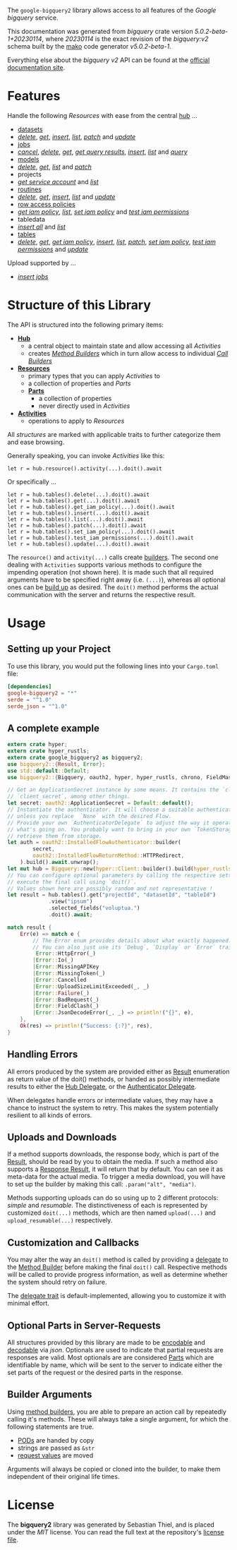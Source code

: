 <!---
DO NOT EDIT !
This file was generated automatically from 'src/generator/templates/api/README.md.mako'
DO NOT EDIT !
-->
The `google-bigquery2` library allows access to all features of the *Google bigquery* service.

This documentation was generated from *bigquery* crate version *5.0.2-beta-1+20230114*, where *20230114* is the exact revision of the *bigquery:v2* schema built by the [mako](http://www.makotemplates.org/) code generator *v5.0.2-beta-1*.

Everything else about the *bigquery* *v2* API can be found at the
[official documentation site](https://cloud.google.com/bigquery/).
# Features

Handle the following *Resources* with ease from the central [hub](https://docs.rs/google-bigquery2/5.0.2-beta-1+20230114/google_bigquery2/Bigquery) ... 

* [datasets](https://docs.rs/google-bigquery2/5.0.2-beta-1+20230114/google_bigquery2/api::Dataset)
 * [*delete*](https://docs.rs/google-bigquery2/5.0.2-beta-1+20230114/google_bigquery2/api::DatasetDeleteCall), [*get*](https://docs.rs/google-bigquery2/5.0.2-beta-1+20230114/google_bigquery2/api::DatasetGetCall), [*insert*](https://docs.rs/google-bigquery2/5.0.2-beta-1+20230114/google_bigquery2/api::DatasetInsertCall), [*list*](https://docs.rs/google-bigquery2/5.0.2-beta-1+20230114/google_bigquery2/api::DatasetListCall), [*patch*](https://docs.rs/google-bigquery2/5.0.2-beta-1+20230114/google_bigquery2/api::DatasetPatchCall) and [*update*](https://docs.rs/google-bigquery2/5.0.2-beta-1+20230114/google_bigquery2/api::DatasetUpdateCall)
* [jobs](https://docs.rs/google-bigquery2/5.0.2-beta-1+20230114/google_bigquery2/api::Job)
 * [*cancel*](https://docs.rs/google-bigquery2/5.0.2-beta-1+20230114/google_bigquery2/api::JobCancelCall), [*delete*](https://docs.rs/google-bigquery2/5.0.2-beta-1+20230114/google_bigquery2/api::JobDeleteCall), [*get*](https://docs.rs/google-bigquery2/5.0.2-beta-1+20230114/google_bigquery2/api::JobGetCall), [*get query results*](https://docs.rs/google-bigquery2/5.0.2-beta-1+20230114/google_bigquery2/api::JobGetQueryResultCall), [*insert*](https://docs.rs/google-bigquery2/5.0.2-beta-1+20230114/google_bigquery2/api::JobInsertCall), [*list*](https://docs.rs/google-bigquery2/5.0.2-beta-1+20230114/google_bigquery2/api::JobListCall) and [*query*](https://docs.rs/google-bigquery2/5.0.2-beta-1+20230114/google_bigquery2/api::JobQueryCall)
* [models](https://docs.rs/google-bigquery2/5.0.2-beta-1+20230114/google_bigquery2/api::Model)
 * [*delete*](https://docs.rs/google-bigquery2/5.0.2-beta-1+20230114/google_bigquery2/api::ModelDeleteCall), [*get*](https://docs.rs/google-bigquery2/5.0.2-beta-1+20230114/google_bigquery2/api::ModelGetCall), [*list*](https://docs.rs/google-bigquery2/5.0.2-beta-1+20230114/google_bigquery2/api::ModelListCall) and [*patch*](https://docs.rs/google-bigquery2/5.0.2-beta-1+20230114/google_bigquery2/api::ModelPatchCall)
* projects
 * [*get service account*](https://docs.rs/google-bigquery2/5.0.2-beta-1+20230114/google_bigquery2/api::ProjectGetServiceAccountCall) and [*list*](https://docs.rs/google-bigquery2/5.0.2-beta-1+20230114/google_bigquery2/api::ProjectListCall)
* [routines](https://docs.rs/google-bigquery2/5.0.2-beta-1+20230114/google_bigquery2/api::Routine)
 * [*delete*](https://docs.rs/google-bigquery2/5.0.2-beta-1+20230114/google_bigquery2/api::RoutineDeleteCall), [*get*](https://docs.rs/google-bigquery2/5.0.2-beta-1+20230114/google_bigquery2/api::RoutineGetCall), [*insert*](https://docs.rs/google-bigquery2/5.0.2-beta-1+20230114/google_bigquery2/api::RoutineInsertCall), [*list*](https://docs.rs/google-bigquery2/5.0.2-beta-1+20230114/google_bigquery2/api::RoutineListCall) and [*update*](https://docs.rs/google-bigquery2/5.0.2-beta-1+20230114/google_bigquery2/api::RoutineUpdateCall)
* [row access policies](https://docs.rs/google-bigquery2/5.0.2-beta-1+20230114/google_bigquery2/api::RowAccessPolicy)
 * [*get iam policy*](https://docs.rs/google-bigquery2/5.0.2-beta-1+20230114/google_bigquery2/api::RowAccessPolicyGetIamPolicyCall), [*list*](https://docs.rs/google-bigquery2/5.0.2-beta-1+20230114/google_bigquery2/api::RowAccessPolicyListCall), [*set iam policy*](https://docs.rs/google-bigquery2/5.0.2-beta-1+20230114/google_bigquery2/api::RowAccessPolicySetIamPolicyCall) and [*test iam permissions*](https://docs.rs/google-bigquery2/5.0.2-beta-1+20230114/google_bigquery2/api::RowAccessPolicyTestIamPermissionCall)
* tabledata
 * [*insert all*](https://docs.rs/google-bigquery2/5.0.2-beta-1+20230114/google_bigquery2/api::TabledataInsertAllCall) and [*list*](https://docs.rs/google-bigquery2/5.0.2-beta-1+20230114/google_bigquery2/api::TabledataListCall)
* [tables](https://docs.rs/google-bigquery2/5.0.2-beta-1+20230114/google_bigquery2/api::Table)
 * [*delete*](https://docs.rs/google-bigquery2/5.0.2-beta-1+20230114/google_bigquery2/api::TableDeleteCall), [*get*](https://docs.rs/google-bigquery2/5.0.2-beta-1+20230114/google_bigquery2/api::TableGetCall), [*get iam policy*](https://docs.rs/google-bigquery2/5.0.2-beta-1+20230114/google_bigquery2/api::TableGetIamPolicyCall), [*insert*](https://docs.rs/google-bigquery2/5.0.2-beta-1+20230114/google_bigquery2/api::TableInsertCall), [*list*](https://docs.rs/google-bigquery2/5.0.2-beta-1+20230114/google_bigquery2/api::TableListCall), [*patch*](https://docs.rs/google-bigquery2/5.0.2-beta-1+20230114/google_bigquery2/api::TablePatchCall), [*set iam policy*](https://docs.rs/google-bigquery2/5.0.2-beta-1+20230114/google_bigquery2/api::TableSetIamPolicyCall), [*test iam permissions*](https://docs.rs/google-bigquery2/5.0.2-beta-1+20230114/google_bigquery2/api::TableTestIamPermissionCall) and [*update*](https://docs.rs/google-bigquery2/5.0.2-beta-1+20230114/google_bigquery2/api::TableUpdateCall)


Upload supported by ...

* [*insert jobs*](https://docs.rs/google-bigquery2/5.0.2-beta-1+20230114/google_bigquery2/api::JobInsertCall)



# Structure of this Library

The API is structured into the following primary items:

* **[Hub](https://docs.rs/google-bigquery2/5.0.2-beta-1+20230114/google_bigquery2/Bigquery)**
    * a central object to maintain state and allow accessing all *Activities*
    * creates [*Method Builders*](https://docs.rs/google-bigquery2/5.0.2-beta-1+20230114/google_bigquery2/client::MethodsBuilder) which in turn
      allow access to individual [*Call Builders*](https://docs.rs/google-bigquery2/5.0.2-beta-1+20230114/google_bigquery2/client::CallBuilder)
* **[Resources](https://docs.rs/google-bigquery2/5.0.2-beta-1+20230114/google_bigquery2/client::Resource)**
    * primary types that you can apply *Activities* to
    * a collection of properties and *Parts*
    * **[Parts](https://docs.rs/google-bigquery2/5.0.2-beta-1+20230114/google_bigquery2/client::Part)**
        * a collection of properties
        * never directly used in *Activities*
* **[Activities](https://docs.rs/google-bigquery2/5.0.2-beta-1+20230114/google_bigquery2/client::CallBuilder)**
    * operations to apply to *Resources*

All *structures* are marked with applicable traits to further categorize them and ease browsing.

Generally speaking, you can invoke *Activities* like this:

```Rust,ignore
let r = hub.resource().activity(...).doit().await
```

Or specifically ...

```ignore
let r = hub.tables().delete(...).doit().await
let r = hub.tables().get(...).doit().await
let r = hub.tables().get_iam_policy(...).doit().await
let r = hub.tables().insert(...).doit().await
let r = hub.tables().list(...).doit().await
let r = hub.tables().patch(...).doit().await
let r = hub.tables().set_iam_policy(...).doit().await
let r = hub.tables().test_iam_permissions(...).doit().await
let r = hub.tables().update(...).doit().await
```

The `resource()` and `activity(...)` calls create [builders][builder-pattern]. The second one dealing with `Activities` 
supports various methods to configure the impending operation (not shown here). It is made such that all required arguments have to be 
specified right away (i.e. `(...)`), whereas all optional ones can be [build up][builder-pattern] as desired.
The `doit()` method performs the actual communication with the server and returns the respective result.

# Usage

## Setting up your Project

To use this library, you would put the following lines into your `Cargo.toml` file:

```toml
[dependencies]
google-bigquery2 = "*"
serde = "^1.0"
serde_json = "^1.0"
```

## A complete example

```Rust
extern crate hyper;
extern crate hyper_rustls;
extern crate google_bigquery2 as bigquery2;
use bigquery2::{Result, Error};
use std::default::Default;
use bigquery2::{Bigquery, oauth2, hyper, hyper_rustls, chrono, FieldMask};

// Get an ApplicationSecret instance by some means. It contains the `client_id` and 
// `client_secret`, among other things.
let secret: oauth2::ApplicationSecret = Default::default();
// Instantiate the authenticator. It will choose a suitable authentication flow for you, 
// unless you replace  `None` with the desired Flow.
// Provide your own `AuthenticatorDelegate` to adjust the way it operates and get feedback about 
// what's going on. You probably want to bring in your own `TokenStorage` to persist tokens and
// retrieve them from storage.
let auth = oauth2::InstalledFlowAuthenticator::builder(
        secret,
        oauth2::InstalledFlowReturnMethod::HTTPRedirect,
    ).build().await.unwrap();
let mut hub = Bigquery::new(hyper::Client::builder().build(hyper_rustls::HttpsConnectorBuilder::new().with_native_roots().https_or_http().enable_http1().enable_http2().build()), auth);
// You can configure optional parameters by calling the respective setters at will, and
// execute the final call using `doit()`.
// Values shown here are possibly random and not representative !
let result = hub.tables().get("projectId", "datasetId", "tableId")
             .view("ipsum")
             .selected_fields("voluptua.")
             .doit().await;

match result {
    Err(e) => match e {
        // The Error enum provides details about what exactly happened.
        // You can also just use its `Debug`, `Display` or `Error` traits
         Error::HttpError(_)
        |Error::Io(_)
        |Error::MissingAPIKey
        |Error::MissingToken(_)
        |Error::Cancelled
        |Error::UploadSizeLimitExceeded(_, _)
        |Error::Failure(_)
        |Error::BadRequest(_)
        |Error::FieldClash(_)
        |Error::JsonDecodeError(_, _) => println!("{}", e),
    },
    Ok(res) => println!("Success: {:?}", res),
}

```
## Handling Errors

All errors produced by the system are provided either as [Result](https://docs.rs/google-bigquery2/5.0.2-beta-1+20230114/google_bigquery2/client::Result) enumeration as return value of
the doit() methods, or handed as possibly intermediate results to either the 
[Hub Delegate](https://docs.rs/google-bigquery2/5.0.2-beta-1+20230114/google_bigquery2/client::Delegate), or the [Authenticator Delegate](https://docs.rs/yup-oauth2/*/yup_oauth2/trait.AuthenticatorDelegate.html).

When delegates handle errors or intermediate values, they may have a chance to instruct the system to retry. This 
makes the system potentially resilient to all kinds of errors.

## Uploads and Downloads
If a method supports downloads, the response body, which is part of the [Result](https://docs.rs/google-bigquery2/5.0.2-beta-1+20230114/google_bigquery2/client::Result), should be
read by you to obtain the media.
If such a method also supports a [Response Result](https://docs.rs/google-bigquery2/5.0.2-beta-1+20230114/google_bigquery2/client::ResponseResult), it will return that by default.
You can see it as meta-data for the actual media. To trigger a media download, you will have to set up the builder by making
this call: `.param("alt", "media")`.

Methods supporting uploads can do so using up to 2 different protocols: 
*simple* and *resumable*. The distinctiveness of each is represented by customized 
`doit(...)` methods, which are then named `upload(...)` and `upload_resumable(...)` respectively.

## Customization and Callbacks

You may alter the way an `doit()` method is called by providing a [delegate](https://docs.rs/google-bigquery2/5.0.2-beta-1+20230114/google_bigquery2/client::Delegate) to the 
[Method Builder](https://docs.rs/google-bigquery2/5.0.2-beta-1+20230114/google_bigquery2/client::CallBuilder) before making the final `doit()` call. 
Respective methods will be called to provide progress information, as well as determine whether the system should 
retry on failure.

The [delegate trait](https://docs.rs/google-bigquery2/5.0.2-beta-1+20230114/google_bigquery2/client::Delegate) is default-implemented, allowing you to customize it with minimal effort.

## Optional Parts in Server-Requests

All structures provided by this library are made to be [encodable](https://docs.rs/google-bigquery2/5.0.2-beta-1+20230114/google_bigquery2/client::RequestValue) and 
[decodable](https://docs.rs/google-bigquery2/5.0.2-beta-1+20230114/google_bigquery2/client::ResponseResult) via *json*. Optionals are used to indicate that partial requests are responses 
are valid.
Most optionals are are considered [Parts](https://docs.rs/google-bigquery2/5.0.2-beta-1+20230114/google_bigquery2/client::Part) which are identifiable by name, which will be sent to 
the server to indicate either the set parts of the request or the desired parts in the response.

## Builder Arguments

Using [method builders](https://docs.rs/google-bigquery2/5.0.2-beta-1+20230114/google_bigquery2/client::CallBuilder), you are able to prepare an action call by repeatedly calling it's methods.
These will always take a single argument, for which the following statements are true.

* [PODs][wiki-pod] are handed by copy
* strings are passed as `&str`
* [request values](https://docs.rs/google-bigquery2/5.0.2-beta-1+20230114/google_bigquery2/client::RequestValue) are moved

Arguments will always be copied or cloned into the builder, to make them independent of their original life times.

[wiki-pod]: http://en.wikipedia.org/wiki/Plain_old_data_structure
[builder-pattern]: http://en.wikipedia.org/wiki/Builder_pattern
[google-go-api]: https://github.com/google/google-api-go-client

# License
The **bigquery2** library was generated by Sebastian Thiel, and is placed 
under the *MIT* license.
You can read the full text at the repository's [license file][repo-license].

[repo-license]: https://github.com/Byron/google-apis-rsblob/main/LICENSE.md

